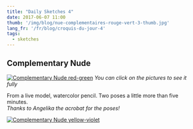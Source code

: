 ```yaml
---
title: "Daily Sketches 4"
date: 2017-06-07 11:00
thumb: '/img/blog/nue-complementaires-rouge-vert-3-thumb.jpg'
lang_fr: '/fr/blog/croquis-du-jour-4'
tags:
  - sketches
---
```


## Complementary Nude

[![Complementary Nude red-green](/img/blog/nue-complementaires-rouge-vert-3-thumb.jpg)](/img/blog/nue-complementaires-rouge-vert-3.jpg)
*You can click on the pictures to see it fully*

From a live model, watercolor pencil. Two poses a little more than five minutes.   
*Thanks to Angelika the acrobat for the poses!*

[![Complementary Nude yellow-violet](/img/blog/nue-complementaires-jaune-violet-3-thumb.jpg)](/img/blog/nue-complementaires-jaune-violet-3.jpg)
